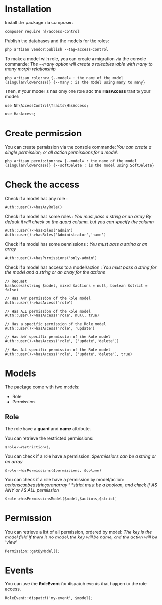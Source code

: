 # Installation

Install the package via composer:

```
composer require nh/access-control
```

Publish the databases and the models for the roles:

```
php artisan vendor:publish --tag=access-control
```

To make a model with role, you can create a migration via the console commande:
*The --many option will create a roleables table with many to many morph relationship*

```
php artisan role:new {--model= : the name of the model (singular/lowercase)} {--many : is the model using many to many}
```

Then, if your model is has only one role add the **HasAccess** trait to your model:

```
use Nh\AccessControl\Traits\HasAccess;

use HasAccess;
```

# Create permission

You can create permission via the console commande:
*You can create a single permission, or all action permissions for a model.*

```
php artisan permission:new {--model= : the name of the model (singular/lowercase)} {--softDelete : is the model using SoftDelete}
```


# Check the access

Check if a model has any role :
```
Auth::user()->hasAnyRole()
```

Check if a model has some roles :
*You must pass a string or an array*
*By default it will check on the guard column, but you can specify the column*

```
Auth::user()->hasRoles('admin')
Auth::user()->hasRoles('Administrator','name')
```

Check if a model has some permissions :
*You must pass a string or an array*

```
Auth::user()->hasPermissions('only-admin')
```

Check if a model has access to a model/action :
*You must pass a string for the model and a string or an array for the actions*

```
// Request
hasAccess(string $model, mixed $actions = null, boolean $strict = false)

// Has ANY permission of the Role model
Auth::user()->hasAccess('role')

// Has ALL permission of the Role model
Auth::user()->hasAccess('role', null, true)

// Has a specific permission of the Role model
Auth::user()->hasAccess('role', 'update')

// Has ANY specific permission of the Role model
Auth::user()->hasAccess('role', ['update','delete'])

// Has ALL specific permission of the Role model
Auth::user()->hasAccess('role', ['update','delete'], true)
```

# Models

The package come with two models:

- Role
- Permission

## Role

The role have a **guard** and **name** attribute.

You can retrieve the restricted permissions:

```
$role->restriction();
```

You can check if a role have a permission:
*$permissions can be a string or an array*

```
$role->hasPermissions($permissions, $column)
```

You can check if a role have a permission by model/action:
*$actions can be a string or an array*
*$strict must be a boolean, and check if AS ANY or AS ALL permission*

```
$role->hasPermissionsModel($model,$actions,$strict)
```

# Permission

You can retrieve a list of all permission, ordered by model:
*The key is the model field*
*If there is no model, the key will be name, and the action will be 'view'*

```
Permission::getByModel();
```


# Events

You can use the **RoleEvent** for dispatch events that happen to the role access.

```
RoleEvent::dispatch('my-event', $model);
```
